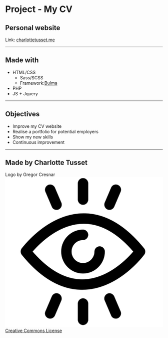 # Project - My CV

## Personal website

Link: [charlottetusset.me](https://charlottetusset.me) 

---

## Made with

* HTML/CSS
	* Sass/SCSS
	* Framework:[Bulma](https://bulma.io/)
* PHP
* JS + Jquery

---

## Objectives

* Improve my CV website
* Realise a portfolio for potential employers
* Show my new skills
* Continuous improvement

---

## Made by Charlotte Tusset

Logo by Gregor Cresnar
![Logo by Gregor Cresnar](img/eye.png)    
[Creative Commons License](https://i.creativecommons.org/l/by/4.0/88x31.png)  

